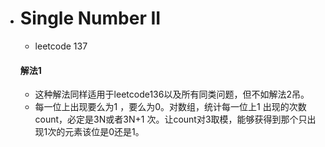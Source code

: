- # Single Number II
  - leetcode 137
  #### 解法1
  - 这种解法同样适用于leetcode136以及所有同类问题，但不如解法2吊。
  - 每一位上出现要么为1 ，要么为0。对数组，统计每一位上1 出现的次数count，必定是3N或者3N+1 次。让count对3取模，能够获得到那个只出现1次的元素该位是0还是1。